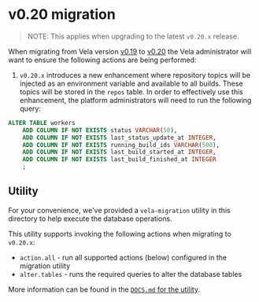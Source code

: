 # v0.20 migration

> NOTE: This applies when upgrading to the latest `v0.20.x` release.

When migrating from Vela version [v0.19](../../releases/v0.19.md) to [v0.20](../../releases/v0.20.md) the Vela
administrator will want to ensure the following actions are being performed:

1. `v0.20.x` introduces a new enhancement where repository topics will be injected as an environment variable and available to all builds. These topics will be stored in the `repos` table. In order to effectively use this enhancement, the platform administrators will need to run the following query:
  ```sql
  ALTER TABLE workers 
      ADD COLUMN IF NOT EXISTS status VARCHAR(50),
      ADD COLUMN IF NOT EXISTS last_status_update_at INTEGER,
      ADD COLUMN IF NOT EXISTS running_build_ids VARCHAR(500),
      ADD COLUMN IF NOT EXISTS last_build_started_at INTEGER,
      ADD COLUMN IF NOT EXISTS last_build_finished_at INTEGER
      ;
  ```


## Utility

For your convenience, we've provided a `vela-migration` utility in this directory to help execute the database operations.

This utility supports invoking the following actions when migrating to `v0.20.x`:

* `action.all` - run all supported actions (below) configured in the migration utility
* `alter.tables` - runs the required queries to alter the database tables

More information can be found in the [`DOCS.md` for the utility](DOCS.md).